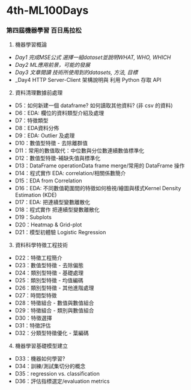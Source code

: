 # 4th-ML100Days
### 第四屆機器學習 百日馬拉松
1. 機器學習概論
* _Day1 完成MSE公式 選擇一組dataset並說明WHAT, WHO, WHICH_
* _Day2 ML應用前景，可能的發展_
* _Day3 文章閱讀 技術所使用到的datasets, 方法, 目標_
* _Day4 HTTP Server-Client 架構說明與 利用 Python 存取 API
2. 資料清理數據前處理
* D5：如何新建一個 dataframe? 如何讀取其他資料? (非 csv 的資料)
* D6：EDA: 欄位的資料類型介紹及處理
* D7：特徵類型
* D8：EDA資料分佈
* D9：EDA: Outlier 及處理
* D10：數值型特徵 - 去除離群值
* D11：常用的數值取代：中位數與分位數連續數值標準化
* D12：數值型特徵-補缺失值與標準化
* D13：DataFrame operationData frame merge/常用的 DataFrame 操作
* D14：程式實作 EDA: correlation/相關係數簡介
* D15：EDA from Correlation
* D16：EDA: 不同數值範圍間的特徵如何檢視/繪圖與樣式Kernel Density Estimation (KDE)
* D17：EDA: 把連續型變數離散化
* D18：程式實作 把連續型變數離散化
* D19：Subplots
* D20：Heatmap & Grid-plot
* D21：模型初體驗 Logistic Regression
3. 資料科學特徵工程技術
* D22：特徵工程簡介
* D23：數值型特徵 - 去除偏態
* D24：類別型特徵 - 基礎處理
* D25：類別型特徵 - 均值編碼
* D26：類別型特徵 - 其他進階處理
* D27：時間型特徵
* D28：特徵組合 - 數值與數值組合
* D29：特徵組合 - 類別與數值組合
* D30：特徵選擇
* D31：特徵評估
* D32：分類型特徵優化 - 葉編碼
4. 機器學習基礎模型建立
* D33：機器如何學習?
* D34：訓練/測試集切分的概念
* D35：regression vs. classification
* D36：評估指標選定/evaluation metrics
